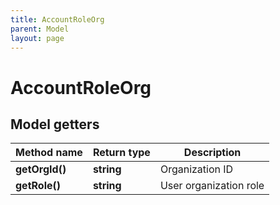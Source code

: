```yaml
---
title: AccountRoleOrg
parent: Model
layout: page
---
```


# AccountRoleOrg

## Model getters

Method name | Return type | Description
------------ | ------------- | -------------
**getOrgId()** | **string** | Organization ID
**getRole()** | **string** | User organization role

